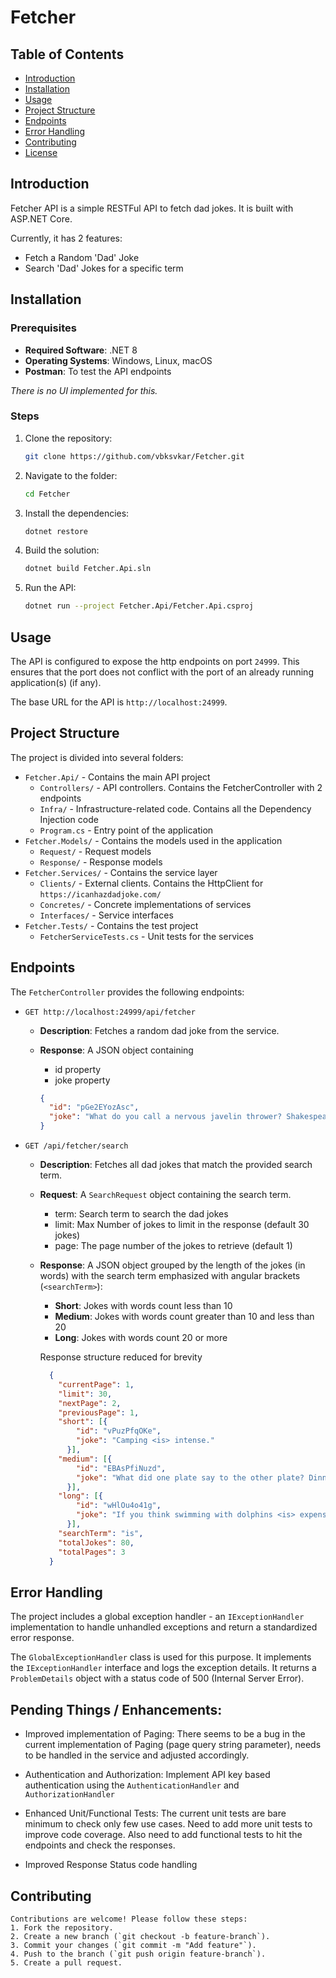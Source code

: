 # Fetcher


## Table of Contents
- [Introduction](#introduction)
- [Installation](#installation)
- [Usage](#usage)
- [Project Structure](#project-structure)
- [Endpoints](#endpoints)
- [Error Handling](#error-handling)
- [Contributing](#contributing)
- [License](#license)

## Introduction
Fetcher API is a simple RESTFul API to fetch dad jokes. It is built with ASP.NET Core. 

Currently, it has 2 features: 
- Fetch a Random 'Dad' Joke
- Search 'Dad' Jokes for a specific term


## Installation
### Prerequisites

- **Required Software**: .NET 8
- **Operating Systems**: Windows, Linux, macOS
- **Postman**: To test the API endpoints

<em>There is no UI implemented for this.</em>

### Steps
1. Clone the repository:
    ```sh
    git clone https://github.com/vbksvkar/Fetcher.git
    ```

2. Navigate to the folder:

    ```sh
    cd Fetcher
    ```

3. Install the dependencies:
    ```sh
    dotnet restore
    ```

4. Build the solution:
    ```sh
    dotnet build Fetcher.Api.sln
    ```

4. Run the API:
    ```sh
    dotnet run --project Fetcher.Api/Fetcher.Api.csproj
    ```

## Usage

The API is configured to expose the http endpoints on port `24999`. This ensures that the port does not conflict with the port of an already running application(s) (if any).

The base URL for the API is `http://localhost:24999`.

## Project Structure

The project is divided into several folders:
- `Fetcher.Api/` - Contains the main API project
  - `Controllers/` - API controllers. Contains the FetcherController with 2 endpoints
  - `Infra/` - Infrastructure-related code. Contains all the Dependency Injection code
  - `Program.cs` - Entry point of the application
- `Fetcher.Models/` - Contains the models used in the application
  - `Request/` - Request models
  - `Response/` - Response models
- `Fetcher.Services/` - Contains the service layer
  - `Clients/` - External clients. Contains the HttpClient for `https://icanhazdadjoke.com/`
  - `Concretes/` - Concrete implementations of services
  - `Interfaces/` - Service interfaces
- `Fetcher.Tests/` - Contains the test project
  - `FetcherServiceTests.cs` - Unit tests for the services

## Endpoints

The `FetcherController` provides the following endpoints:

- `GET http://localhost:24999/api/fetcher`
    - **Description**: Fetches a random dad joke from the service.
    - **Response**: A JSON object containing

      - id property
      - joke property

      ```json
      {
        "id": "pGe2EYozAsc",
        "joke": "What do you call a nervous javelin thrower? Shakespeare."
      }
      ```

- `GET /api/fetcher/search`
    - **Description**: Fetches all dad jokes that match the provided search term.
    - **Request**: A `SearchRequest` object containing the search term.
      - term: Search term to search the dad jokes
      - limit: Max Number of jokes to limit in the response (default 30 jokes)
      - page: The page number of the jokes to retrieve (default 1)
    - **Response**: A JSON object grouped by the length of the jokes (in words) with the search term emphasized with angular brackets (`<searchTerm>`):
        - **Short**: Jokes with words count less than 10
        - **Medium**: Jokes with words count greater than 10 and less than 20
        - **Long**: Jokes with words count 20 or more

        Response structure reduced for brevity
      ```json
        {
          "currentPage": 1,
          "limit": 30,
          "nextPage": 2,
          "previousPage": 1,
          "short": [{
              "id": "vPuzPfqOKe",
              "joke": "Camping <is> intense."
            }],
          "medium": [{
              "id": "EBAsPfiNuzd",
              "joke": "What did one plate say to the other plate? Dinner <is> on me!"
            }],
          "long": [{
              "id": "wHlOu4o41g",
              "joke": "If you think swimming with dolphins <is> expensive, you should try swimming with sharks--it cost me an arm and a leg!"
            }],
          "searchTerm": "is",
          "totalJokes": 80,
          "totalPages": 3
        }
      ```

## Error Handling

The project includes a global exception handler - an `IExceptionHandler` implementation to handle unhandled exceptions and return a standardized error response. 

The `GlobalExceptionHandler` class is used for this purpose. It implements the `IExceptionHandler` interface and logs the exception details. It returns a `ProblemDetails` object with a status code of 500 (Internal Server Error).

## Pending Things / Enhancements:
- Improved implementation of Paging: There seems to be a bug in the current implementation of Paging (page query string parameter), needs to be handled in the service and adjusted accordingly.

- Authentication and Authorization: Implement API key based authentication using the `AuthenticationHandler` and `AuthorizationHandler`

- Enhanced Unit/Functional Tests: The current unit tests are bare minimum to check only few use cases. Need to add more unit tests to improve code coverage. Also need to add functional tests to hit the endpoints and check the responses.

- Improved Response Status code handling
  

## Contributing

```
Contributions are welcome! Please follow these steps:
1. Fork the repository.
2. Create a new branch (`git checkout -b feature-branch`).
3. Commit your changes (`git commit -m "Add feature"`).
4. Push to the branch (`git push origin feature-branch`).
5. Create a pull request.
```

